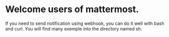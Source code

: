 # Welcome users of mattermost.

If you need to send notification using webhook, you can do it well with bash and curl.
You will find many exemple into the directory named sh.

